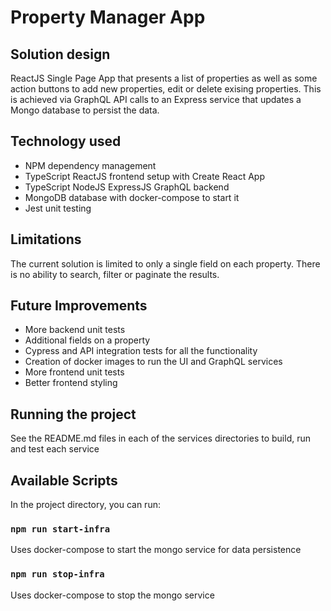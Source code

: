 # Property Manager App

## Solution design

ReactJS Single Page App that presents a list of properties as well as some action buttons to add new properties, edit or delete exising properties. This is achieved via GraphQL API calls to an Express service that updates a Mongo database to persist the data.

## Technology used

- NPM dependency management
- TypeScript ReactJS frontend setup with Create React App
- TypeScript NodeJS ExpressJS GraphQL backend
- MongoDB database with docker-compose to start it
- Jest unit testing

## Limitations

The current solution is limited to only a single field on each property. There is no ability to search, filter or paginate the results.

## Future Improvements

- More backend unit tests
- Additional fields on a property
- Cypress and API integration tests for all the functionality
- Creation of docker images to run the UI and GraphQL services
- More frontend unit tests
- Better frontend styling

## Running the project

See the README.md files in each of the services directories to build, run and test each service

## Available Scripts

In the project directory, you can run:

### `npm run start-infra`

Uses docker-compose to start the mongo service for data persistence

### `npm run stop-infra`

Uses docker-compose to stop the mongo service
